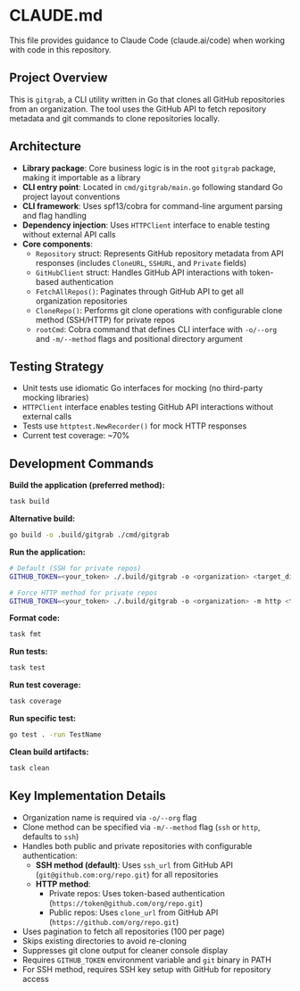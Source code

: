 # CLAUDE.md

This file provides guidance to Claude Code (claude.ai/code) when working with code in this repository.

## Project Overview

This is `gitgrab`, a CLI utility written in Go that clones all GitHub repositories from an organization. The tool uses the GitHub API to fetch repository metadata and git commands to clone repositories locally.

## Architecture

- **Library package**: Core business logic is in the root `gitgrab` package, making it importable as a library
- **CLI entry point**: Located in `cmd/gitgrab/main.go` following standard Go project layout conventions
- **CLI framework**: Uses spf13/cobra for command-line argument parsing and flag handling
- **Dependency injection**: Uses `HTTPClient` interface to enable testing without external API calls
- **Core components**:
  - `Repository` struct: Represents GitHub repository metadata from API responses (includes `CloneURL`, `SSHURL`, and `Private` fields)
  - `GitHubClient` struct: Handles GitHub API interactions with token-based authentication
  - `FetchAllRepos()`: Paginates through GitHub API to get all organization repositories
  - `CloneRepo()`: Performs git clone operations with configurable clone method (SSH/HTTP) for private repos
  - `rootCmd`: Cobra command that defines CLI interface with `-o/--org` and `-m/--method` flags and positional directory argument

## Testing Strategy

- Unit tests use idiomatic Go interfaces for mocking (no third-party mocking libraries)
- `HTTPClient` interface enables testing GitHub API interactions without external calls
- Tests use `httptest.NewRecorder()` for mock HTTP responses
- Current test coverage: ~70%

## Development Commands

**Build the application (preferred method):**
```bash
task build
```

**Alternative build:**
```bash
go build -o .build/gitgrab ./cmd/gitgrab
```

**Run the application:**
```bash
# Default (SSH for private repos)
GITHUB_TOKEN=<your_token> ./.build/gitgrab -o <organization> <target_directory>

# Force HTTP method for private repos
GITHUB_TOKEN=<your_token> ./.build/gitgrab -o <organization> -m http <target_directory>
```

**Format code:**
```bash
task fmt
```

**Run tests:**
```bash
task test
```

**Run test coverage:**
```bash
task coverage
```

**Run specific test:**
```bash
go test . -run TestName
```

**Clean build artifacts:**
```bash
task clean
```

## Key Implementation Details

- Organization name is required via `-o/--org` flag
- Clone method can be specified via `-m/--method` flag (`ssh` or `http`, defaults to `ssh`)
- Handles both public and private repositories with configurable authentication:
  - **SSH method (default)**: Uses `ssh_url` from GitHub API (`git@github.com:org/repo.git`) for all repositories
  - **HTTP method**: 
    - Private repos: Uses token-based authentication (`https://token@github.com/org/repo.git`)
    - Public repos: Uses `clone_url` from GitHub API (`https://github.com/org/repo.git`)
- Uses pagination to fetch all repositories (100 per page)
- Skips existing directories to avoid re-cloning
- Suppresses git clone output for cleaner console display
- Requires `GITHUB_TOKEN` environment variable and `git` binary in PATH
- For SSH method, requires SSH key setup with GitHub for repository access